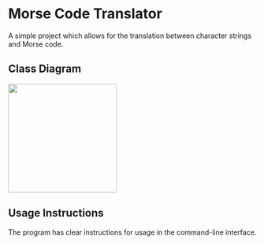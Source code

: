 <h1>Morse Code Translator</h1>

A simple project which allows for the translation between character strings and Morse code.

<h2>Class Diagram</h2>
<img height=220 src="https://github.com/lazmth/morse_code_translator/assets/57810547/bd0c7756-b4e3-47d1-98a4-2ac96b5ef49c"/>

<h2>Usage Instructions</h2>

The program has clear instructions for usage in the command-line interface.
